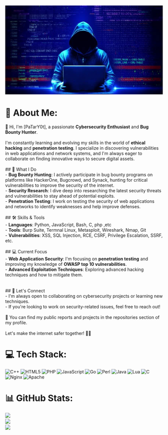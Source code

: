 ![Image Alt](https://github.com/PaTarY0t/PatarY0t/blob/e2e11e620cbd6d793225050ff2b32f352fe84a07/1.jpg)
# 💫 About Me:
👋 Hi, I'm [PaTarY0t], a passionate **Cybersecurity Enthusiast** and **Bug Bounty Hunter**.<br><br>I'm constantly learning and evolving my skills in the world of **ethical hacking** and **penetration testing**. I specialize in discovering vulnerabilities in web applications and network systems, and I'm always eager to collaborate on finding innovative ways to secure digital assets.<br><br>## 🔐 What I Do<br>- **Bug Bounty Hunting**: I actively participate in bug bounty programs on platforms like HackerOne, Bugcrowd, and Synack, hunting for critical vulnerabilities to improve the security of the internet.<br>- **Security Research**: I dive deep into researching the latest security threats and vulnerabilities to stay ahead of potential exploits.<br>- **Penetration Testing**: I work on testing the security of web applications and networks to identify weaknesses and help improve defenses.<br>  <br>## 🛠️ Skills & Tools<br>- **Languages**: Python, JavaScript, Bash, C, php ,etc<br>- **Tools**: Burp Suite, Termnal Linux, Metasploit, Wireshark, Nmap, Git<br>- **Vulnerabilities**: XSS, SQL Injection, RCE, CSRF, Privilege Escalation, SSRF, etc.<br><br>## 💻 Current Focus<br>- **Web Application Security**: I'm focusing on **penetration testing** and improving my knowledge of **OWASP top 10 vulnerabilities**.<br>- **Advanced Exploitation Techniques**: Exploring advanced hacking techniques and how to mitigate them.<br>  <br><br>## 🌱 Let's Connect<br>- I'm always open to collaborating on cybersecurity projects or learning new techniques.<br>- If you're looking to work on security-related issues, feel free to reach out!<br><br>🔗 You can find my public reports and projects in the repositories section of my profile.<br><br>Let's make the internet safer together! 🕵️‍♂️<br>


# 💻 Tech Stack:
![C++](https://img.shields.io/badge/c++-%2300599C.svg?style=for-the-badge&logo=c%2B%2B&logoColor=white) ![HTML5](https://img.shields.io/badge/html5-%23E34F26.svg?style=for-the-badge&logo=html5&logoColor=white) ![PHP](https://img.shields.io/badge/php-%23777BB4.svg?style=for-the-badge&logo=php&logoColor=white) ![JavaScript](https://img.shields.io/badge/javascript-%23323330.svg?style=for-the-badge&logo=javascript&logoColor=%23F7DF1E) ![Go](https://img.shields.io/badge/go-%2300ADD8.svg?style=for-the-badge&logo=go&logoColor=white) ![Perl](https://img.shields.io/badge/perl-%2339457E.svg?style=for-the-badge&logo=perl&logoColor=white) ![Java](https://img.shields.io/badge/java-%23ED8B00.svg?style=for-the-badge&logo=openjdk&logoColor=white) ![Lua](https://img.shields.io/badge/lua-%232C2D72.svg?style=for-the-badge&logo=lua&logoColor=white) ![C](https://img.shields.io/badge/c-%2300599C.svg?style=for-the-badge&logo=c&logoColor=white) ![Nginx](https://img.shields.io/badge/nginx-%23009639.svg?style=for-the-badge&logo=nginx&logoColor=white) ![Apache](https://img.shields.io/badge/apache-%23D42029.svg?style=for-the-badge&logo=apache&logoColor=white)
# 📊 GitHub Stats:
![](https://github-readme-stats.vercel.app/api?username=patary0t&theme=dark&hide_border=false&include_all_commits=false&count_private=false)<br/>
![](https://nirzak-streak-stats.vercel.app/?user=patary0t&theme=dark&hide_border=false)<br/>
![](https://github-readme-stats.vercel.app/api/top-langs/?username=patary0t&theme=dark&hide_border=false&include_all_commits=false&count_private=false&layout=compact)



